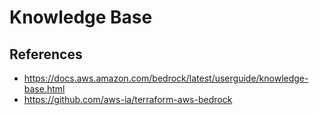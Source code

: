 # Knowledge Base

## References

- https://docs.aws.amazon.com/bedrock/latest/userguide/knowledge-base.html
- https://github.com/aws-ia/terraform-aws-bedrock
